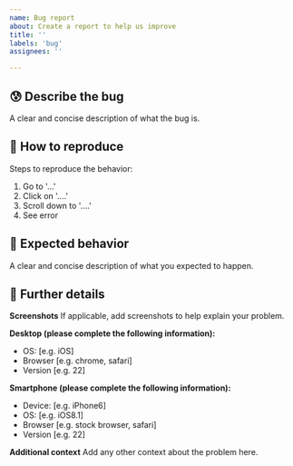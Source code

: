 ```yaml
---
name: Bug report
about: Create a report to help us improve
title: ''
labels: 'bug'
assignees: ''

---
```


## 😰 Describe the bug

A clear and concise description of what the bug is.

## 🧐 How to reproduce

Steps to reproduce the behavior:
1. Go to '...'
2. Click on '....'
3. Scroll down to '....'
4. See error

## 🎉 Expected behavior

A clear and concise description of what you expected to happen.

## 🍪 Further details

**Screenshots**
If applicable, add screenshots to help explain your problem.

**Desktop (please complete the following information):**
 - OS: [e.g. iOS]
 - Browser [e.g. chrome, safari]
 - Version [e.g. 22]

**Smartphone (please complete the following information):**
 - Device: [e.g. iPhone6]
 - OS: [e.g. iOS8.1]
 - Browser [e.g. stock browser, safari]
 - Version [e.g. 22]

**Additional context**
Add any other context about the problem here.